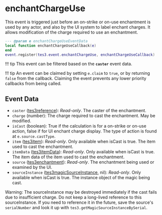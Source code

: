 # enchantChargeUse
<div class="search_terms" style="display: none">enchantchargeuse</div>

<!---
	This file is autogenerated. Do not edit this file manually. Your changes will be ignored.
	More information: https://github.com/MWSE/MWSE/tree/master/docs
-->

This event is triggered just before an on-strike or on-use enchantment is used by any actor, and also by the UI system to label enchant charges. It allows modification of the charge required to use an enchantment.

```lua
--- @param e enchantChargeUseEventData
local function enchantChargeUseCallback(e)
end
event.register(tes3.event.enchantChargeUse, enchantChargeUseCallback)
```

!!! tip
	This event can be filtered based on the **`caster`** event data.

!!! tip
	An event can be claimed by setting `e.claim` to `true`, or by returning `false` from the callback. Claiming the event prevents any lower priority callbacks from being called.

## Event Data

* `caster` ([tes3reference](../types/tes3reference.md)): *Read-only*. The caster of the enchantment.
* `charge` (number): The charge required to cast the enchantment. May be modified.
* `isCast` (boolean): True if the calculation is for a on-strike or on-use action, false if for UI enchant charge display. The type of action is found at `e.source.castType`.
* `item` ([tes3item](../types/tes3item.md)): *Read-only*. Only available when isCast is true. The item used to cast the enchantment.
* `itemData` ([tes3itemData](../types/tes3itemData.md)): *Read-only*. Only available when isCast is true. The item data of the item used to cast the enchantment.
* `source` ([tes3enchantment](../types/tes3enchantment.md)): *Read-only*. The enchantment being used or examined by the UI.
* `sourceInstance` ([tes3magicSourceInstance](../types/tes3magicSourceInstance.md), nil): *Read-only*. Only available when isCast is true. The instance object of the magic being cast.

Warning: The sourceInstance may be destroyed immediately if the cast fails due to insufficient charge. Do not keep a long-lived reference to this sourceInstance. If you need to reference it in the future, save the source's `serialNumber` and look it up with `tes3.getMagicSourceInstanceBySerial`.

